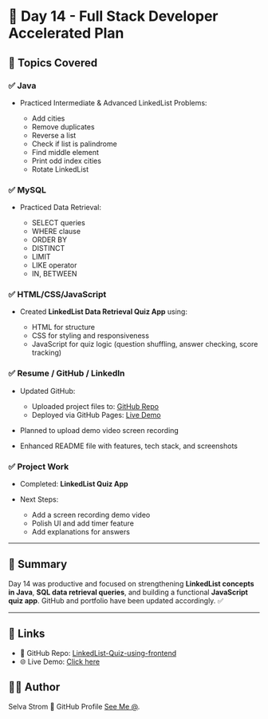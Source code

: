 # 📅 Day 14 - Full Stack Developer Accelerated Plan

## 🧠 Topics Covered

### ✅ Java

* Practiced Intermediate & Advanced LinkedList Problems:

  * Add cities
  * Remove duplicates
  * Reverse a list
  * Check if list is palindrome
  * Find middle element
  * Print odd index cities
  * Rotate LinkedList

### ✅ MySQL

* Practiced Data Retrieval:

  * SELECT queries
  * WHERE clause
  * ORDER BY
  * DISTINCT
  * LIMIT
  * LIKE operator
  * IN, BETWEEN

### ✅ HTML/CSS/JavaScript

* Created **LinkedList Data Retrieval Quiz App** using:

  * HTML for structure
  * CSS for styling and responsiveness
  * JavaScript for quiz logic (question shuffling, answer checking, score tracking)

### ✅ Resume / GitHub / LinkedIn

* Updated GitHub:

  * Uploaded project files to: [GitHub Repo](https://github.com/SELVASTROM/LinkedList-Quiz-using-frontend)
  * Deployed via GitHub Pages: [Live Demo](https://selvastrom.github.io/LinkedList-Quiz-using-frontend/)
* Planned to upload demo video screen recording
* Enhanced README file with features, tech stack, and screenshots

### ✅ Project Work

* Completed: **LinkedList Quiz App**
* Next Steps:

  * Add a screen recording demo video
  * Polish UI and add timer feature
  * Add explanations for answers

---

## 🚀 Summary

Day 14 was productive and focused on strengthening **LinkedList concepts in Java**, **SQL data retrieval queries**, and building a functional **JavaScript quiz app**. GitHub and portfolio have been updated accordingly. ✅

---

## 🔗 Links

* 🔗 GitHub Repo: [LinkedList-Quiz-using-frontend](https://github.com/SELVASTROM/LinkedList-Quiz-using-frontend)
* 🌐 Live Demo: [Click here](https://selvastrom.github.io/LinkedList-Quiz-using-frontend/)
## 🙋‍♂️ Author
Selva Strom
🔗 GitHub Profile [See Me @](https://github.com/SELVASTROM).
